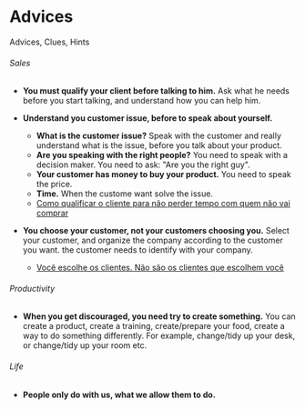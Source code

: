 # Advices
Advices, Clues, Hints

###### Sales

* __You must qualify your client before talking to him.__ Ask what he needs before you start talking, and understand how you can help him.

* __Understand you customer issue, before to speak about yourself.__
  * __What is the customer issue?__ Speak with the customer and really understand what is the issue, before you talk about your product.
  * __Are you speaking with the right people?__ You need to speak with a decision maker. You need to ask: "Are you the right guy".
  * __Your customer has money to buy your product.__ You need to speak the price.
  * __Time.__ When the custome want solve the issue.
  * [Como qualificar o cliente para não perder tempo com quem não vai comprar](https://www.youtube.com/watch?v=50xNQATcggI)
 
* __You choose your customer, not your customers choosing you.__ Select your customer, and organize the company according to the customer you want. the customer needs to identify with your company.
  * [Você escolhe os clientes. Não são os clientes que escolhem você](https://www.youtube.com/watch?v=kB3diUYdV0s)


###### Productivity
* __When you get discouraged, you need try to create something.__ You can create a product, create a training, create/prepare your food,  create a way to do something differently. For example, change/tidy up your desk, or change/tidy up your room etc.

###### Life
* __People only do with us, what we allow them to do.__ 
